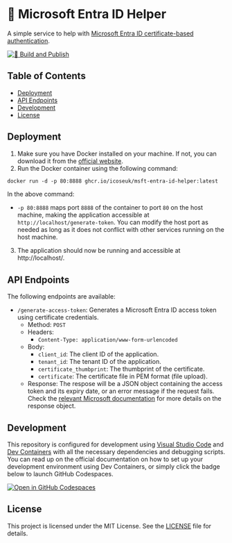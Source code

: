 # 🔑 Microsoft Entra ID Helper

A simple service to help with [Microsoft Entra ID certificate-based authentication](https://learn.microsoft.com/en-us/entra/identity-platform/certificate-credentials).

[![🚀 Build and Publish](https://github.com/icoseuk/msft-entra-id-helper/actions/workflows/build.yml/badge.svg)](https://github.com/icoseuk/msft-entra-id-helper/actions/workflows/build.yml)

## Table of Contents

- [Deployment](#deployment)
- [API Endpoints](#api-endpoints)
- [Development](#development)
- [License](#license)


## Deployment

1. Make sure you have Docker installed on your machine. If not, you can download it from the [official website](https://www.docker.com/products/docker-desktop).
1. Run the Docker container using the following command:

```dockerfile
docker run -d -p 80:8888 ghcr.io/icoseuk/msft-entra-id-helper:latest
```

In the above command:

- `-p 80:8888` maps port `8888` of the container to port `80` on the host machine, making the application accessible at `http://localhost/generate-token`. You can modify the host port as needed as long as it does not conflict with other services running on the host machine.

3. The application should now be running and accessible at http://localhost/.

## API Endpoints

The following endpoints are available:

- `/generate-access-token`: Generates a Microsoft Entra ID access token using certificate credentials.
  - Method: `POST`
  - Headers:
    - `Content-Type: application/www-form-urlencoded`
  - Body:
    - `client_id`: The client ID of the application.
    - `tenant_id`: The tenant ID of the application.
    - `certificate_thumbprint`: The thumbprint of the certificate.
    - `certificate`: The certificate file in PEM format (file upload).
  - Response: The respose will be a JSON object containing the access token and its expiry date, or an error message if the request fails. Check the [relevant Microsoft documentation](https://learn.microsoft.com/en-us/entra/identity-platform/v2-oauth2-auth-code-flow#request-an-access-token-with-a-certificate-credential) for more details on the response object.

## Development

This repository is configured for development using [Visual Studio Code](https://code.visualstudio.com) and  [Dev Containers](https://code.visualstudio.com/docs/remote/containers) with all the necessary dependencies and debugging scripts. You can read up on the official documentation on how to set up your development environment using Dev Containers, or simply click the badge below to launch GitHub Codespaces.

[![Open in GitHub Codespaces](https://github.com/codespaces/badge.svg)](https://codespaces.new/icoseuk/msft-entra-id-helper)

## License

This project is licensed under the MIT License. See the [LICENSE](LICENSE.md) file for details.